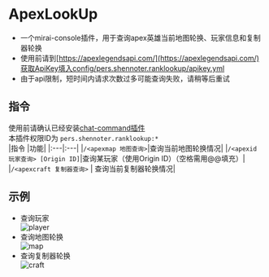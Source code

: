 # ApexLookUp
- 一个mirai-console插件，用于查询apex英雄当前地图轮换、玩家信息和复制器轮换
- 使用前请到[https://apexlegendsapi.com/](https://apexlegendsapi.com/)获取ApiKey填入config/pers.shennoter.ranklookup/apikey.yml
- 由于api限制，短时间内请求次数过多可能查询失败，请稍等后重试
## 指令
使用前请确认已经安装[chat-command插件](https://github.com/project-mirai/chat-command)  
本插件权限ID为 `pers.shennoter.ranklookup:*`     
|指令 |功能|
|:---|:---|
|`/<apexmap 地图查询>`|查询当前地图轮换情况|
|`/<apexid 玩家查询> [Origin ID]`|查询某玩家（使用Origin ID）（空格需用@@填充）|  
|`/<apexcraft 复制器查询>` | 查询当前复制器轮换情况|
## 示例  
- 查询玩家  
  ![player](https://github.com/Shennoter/ApexRankLookUp/blob/main/player.png)
- 查询地图轮换  
  ![map](https://github.com/Shennoter/ApexRankLookUp/blob/main/map.png)
- 查询复制器轮换  
  ![craft](https://github.com/Shennoter/ApexRankLookUp/blob/main/craft.png)
